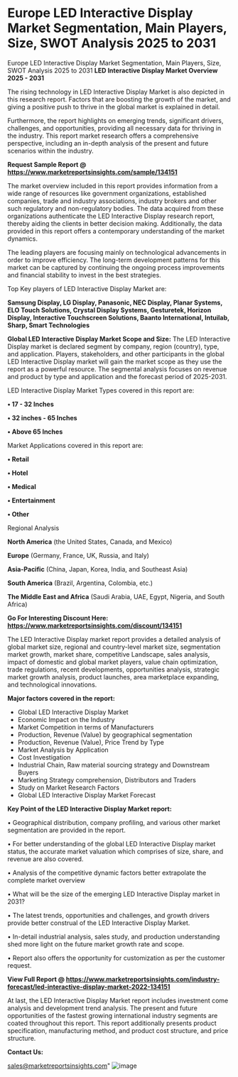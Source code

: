 # Europe LED Interactive Display Market Segmentation, Main Players, Size, SWOT Analysis 2025 to 2031
Europe LED Interactive Display Market Segmentation, Main Players, Size, SWOT Analysis 2025 to 2031
<Strong> LED Interactive Display Market Overview 2025 - 2031</strong>

The rising technology in LED Interactive Display Market is also depicted in this research report. Factors that are boosting the growth of the market, and giving a positive push to thrive in the global market is explained in detail.

Furthermore, the report highlights on emerging trends, significant drivers, challenges, and opportunities, providing all necessary data for thriving in the industry. This report market research offers a comprehensive perspective, including an in-depth analysis of the present and future scenarios within the industry.

<strong>Request Sample Report @ <a href=https://www.marketreportsinsights.com/sample/134151>https://www.marketreportsinsights.com/sample/134151</a></strong>

The market overview included in this report provides information from a wide range of resources like government organizations, established companies, trade and industry associations, industry brokers and other such regulatory and non-regulatory bodies. The data acquired from these organizations authenticate the LED Interactive Display research report, thereby aiding the clients in better decision making. Additionally, the data provided in this report offers a contemporary understanding of the market dynamics.

The leading players are focusing mainly on technological advancements in order to improve efficiency. The long-term development patterns for this market can be captured by continuing the ongoing process improvements and financial stability to invest in the best strategies.

Top Key players of LED Interactive Display Market are:

<strong>Samsung Display, LG Display, Panasonic, NEC Display, Planar Systems, ELO Touch Solutions, Crystal Display Systems, Gesturetek, Horizon Display, Interactive Touchscreen Solutions, Baanto International, Intuilab, Sharp, Smart Technologies</strong>

<strong><b>Global LED Interactive Display Market Scope and Size:</b></strong>
The LED Interactive Display market is declared segment by company, region (country), type, and application. Players, stakeholders, and other participants in the global LED Interactive Display market will gain the market scope as they use the report as a powerful resource. The segmental analysis focuses on revenue and product by type and application and the forecast period of 2025-2031.

LED Interactive Display Market Types covered in this report are:

<strong>• 17 - 32 Inches

• 32 inches - 65 Inches

• Above 65 Inches</strong>

Market Applications covered in this report are:

<strong>• Retail

• Hotel

• Medical

• Entertainment

• Other</strong> 

Regional Analysis

<strong>North America</strong> (the United States, Canada, and Mexico)

<strong>Europe</strong> (Germany, France, UK, Russia, and Italy)

<strong>Asia-Pacific</strong> (China, Japan, Korea, India, and Southeast Asia)

<strong>South America</strong> (Brazil, Argentina, Colombia, etc.)

<strong>The Middle East and Africa</strong> (Saudi Arabia, UAE, Egypt, Nigeria, and South Africa)

<strong>Go For Interesting Discount Here: <a href=https://www.marketreportsinsights.com/discount/134151>https://www.marketreportsinsights.com/discount/134151</a></strong>

The LED Interactive Display market report provides a detailed analysis of global market size, regional and country-level market size, segmentation market growth, market share, competitive Landscape, sales analysis, impact of domestic and global market players, value chain optimization, trade regulations, recent developments, opportunities analysis, strategic market growth analysis, product launches, area marketplace expanding, and technological innovations.

<strong><b>Major factors covered in the report:</b></strong>
<ul>
  <li>Global LED Interactive Display Market </li>
  <li>Economic Impact on the Industry</li>
  <li>Market Competition in terms of Manufacturers</li>
  <li>Production, Revenue (Value) by geographical segmentation</li>
  <li>Production, Revenue (Value), Price Trend by Type</li>
  <li>Market Analysis by Application</li>
  <li>Cost Investigation</li>
  <li>Industrial Chain, Raw material sourcing strategy and Downstream Buyers</li>
  <li>Marketing Strategy comprehension, Distributors and Traders</li>
  <li>Study on Market Research Factors</li>
  <li>Global LED Interactive Display Market Forecast</li>
</ul>

<strong><b>Key Point of the LED Interactive Display Market report:</b></strong>

• Geographical distribution, company profiling, and various other market segmentation are provided in the report.

• For better understanding of the global LED Interactive Display market status, the accurate market valuation which comprises of size, share, and revenue are also covered.

• Analysis of the competitive dynamic factors better extrapolate the complete market overview

• What will be the size of the emerging LED Interactive Display market in 2031?

• The latest trends, opportunities and challenges, and growth drivers provide better construal of the LED Interactive Display Market.

• In-detail industrial analysis, sales study, and production understanding shed more light on the future market growth rate and scope.

• Report also offers the opportunity for customization as per the customer request.

<strong><b>View Full Report @ <a href=https://www.marketreportsinsights.com/industry-forecast/led-interactive-display-market-2022-134151>https://www.marketreportsinsights.com/industry-forecast/led-interactive-display-market-2022-134151</a></b></strong>


At last, the LED Interactive Display Market report includes investment come analysis and development trend analysis. The present and future opportunities of the fastest growing international industry segments are coated throughout this report. This report additionally presents product specification, manufacturing method, and product cost structure, and price structure.

<strong>Contact Us:</strong>

sales@marketreportsinsights.com"
![image](https://github.com/user-attachments/assets/001eecce-43bc-41ec-b1ec-30da49173aa4)
